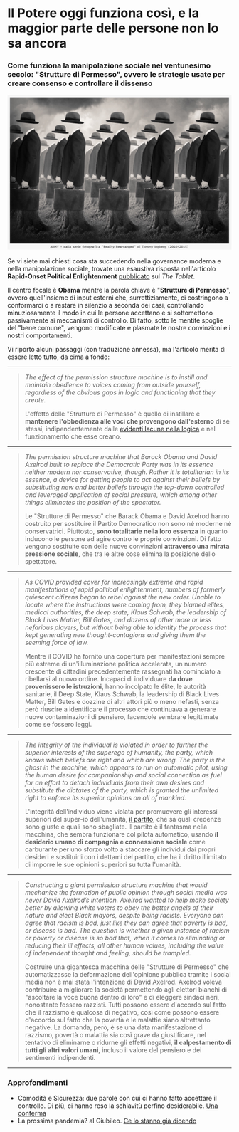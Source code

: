 # Il Potere oggi funziona così, e la maggior parte delle persone non lo sa ancora

### Come funziona la manipolazione sociale nel ventunesimo secolo: "Strutture di Permesso", ovvero le strategie usate per creare consenso e controllare il dissenso

![ARMY, dalla serie fotografica "Reality Rearranged" di Tommy Ingberg (2010-2015)](/img/army-ingberg.jpg)

Se vi siete mai chiesti cosa sta succedendo nella governance moderna e nella manipolazione sociale, trovate una esaustiva risposta nell'articolo **Rapid-Onset Political Enlightenment** [pubblicato](https://www.tabletmag.com/feature/rapid-onset-political-enlightenment?utm_source=substack&utm_medium=email) sul *The Tablet*.

Il centro focale è **Obama** mentre la parola chiave è "**Strutture di Permesso**", ovvero quell'insieme di input esterni che, surrettiziamente, ci costringono a conformarci o a restare in silenzio a seconda dei casi, controllando minuziosamente il modo in cui le persone accettano e si sottomettono passivamente ai meccanismi di controllo. Di fatto, sotto le mentite spoglie del "bene comune", vengono modificate e plasmate le nostre convinzioni e i nostri comportamenti.

Vi riporto alcuni passaggi (con traduzione annessa), ma l'articolo merita di essere letto tutto, da cima a fondo:

---

> *The effect of the permission structure machine is to instill and maintain obedience to voices coming from outside yourself, regardless of the obvious gaps in logic and functioning that they create.*
> 
> L'effetto delle "Strutture di Permesso" è quello di instillare e **mantenere l'obbedienza alle voci che provengono dall'esterno** di sé stessi, indipendentemente dalle [evidenti lacune nella logica](/articles/2024-01-19-malattia-x.html) e nel funzionamento che esse creano.

---

>*The permission structure machine that Barack Obama and David Axelrod built to replace the Democratic Party was in its essence neither modern nor conservative, though. Rather it is totalitarian in its essence, a device for getting people to act against their beliefs by substituting new and better beliefs through the top-down controlled and leveraged application of social pressure, which among other things eliminates the position of the spectator.*
>
>Le "Strutture di Permesso" che Barack Obama e David Axelrod hanno costruito per sostituire il Partito Democratico non sono né moderne né conservatrici. Piuttosto, **sono totalitarie nella loro essenza** in quanto inducono le persone ad agire contro le proprie convinzioni. Di fatto vengono sostituite con delle nuove convinzioni **attraverso una mirata pressione sociale**, che tra le altre cose elimina la posizione dello spettatore.

---

>*As COVID provided cover for increasingly extreme and rapid manifestations of rapid political enlightenment, numbers of formerly quiescent citizens began to rebel against the new order. Unable to locate where the instructions were coming from, they blamed elites, medical authorities, the deep state, Klaus Schwab, the leadership of Black Lives Matter, Bill Gates, and dozens of other more or less nefarious players, but without being able to identity the process that kept generating new thought-contagions and giving them the seeming force of law.*
>
>Mentre il COVID ha fornito una copertura per manifestazioni sempre più estreme di un'illuminazione politica accelerata, un numero crescente di cittadini precedentemente rassegnati ha cominciato a ribellarsi al nuovo ordine. Incapaci di individuare **da dove provenissero le istruzioni**, hanno incolpato le élite, le autorità sanitarie, il Deep State, Klaus Schwab, la leadership di Black Lives Matter, Bill Gates e dozzine di altri attori più o meno nefasti, senza però riuscire a identificare il processo che continuava a generare nuove contaminazioni di pensiero, facendole sembrare legittimate come se fossero leggi.

---

>*The integrity of the individual is violated in order to further the superior interests of the superego of humanity, the party, which knows which beliefs are right and which are wrong. The party is the ghost in the machine, which appears to run on automatic pilot, using the human desire for companionship and social connection as fuel for an effort to detach individuals from their own desires and substitute the dictates of the party, which is granted the unlimited right to enforce its superior opinions on all of mankind.*
>
>L'integrità dell'individuo viene violata per promuovere gli interessi superiori del super-io dell'umanità, [il partito](/articles/2023-09-14-il-mondo-distopico-di-orwell.html), che sa quali credenze sono giuste e quali sono sbagliate. Il partito è il fantasma nella macchina, che sembra funzionare col pilota automatico, usando **il desiderio umano di compagnia e connessione sociale** come carburante per uno sforzo volto a staccare gli individui dai propri desideri e sostituirli con i dettami del partito, che ha il diritto illimitato di imporre le sue opinioni superiori su tutta l'umanità.

---

>*Constructing a giant permission structure machine that would mechanize the formation of public opinion through social media was never David Axelrod’s intention. Axelrod wanted to help make society better by allowing white voters to obey the better angels of their nature and elect Black mayors, despite being racists. Everyone can agree that racism is bad, just like they can agree that poverty is bad, or disease is bad. The question is whether a given instance of racism or poverty or disease is so bad that, when it comes to eliminating or reducing their ill effects, all other human values, including the value of independent thought and feeling, should be trampled.*
>
>Costruire una gigantesca macchina delle "Strutture di Permesso" che automatizzasse la deformazione dell'opinione pubblica tramite i social media non è mai stata l'intenzione di David Axelrod. Axelrod voleva contribuire a migliorare la società permettendo agli elettori bianchi di "ascoltare la voce buona dentro di loro" e di eleggere sindaci neri, nonostante fossero razzisti. Tutti possono essere d'accordo sul fatto che il razzismo è qualcosa di negativo, così come possono essere d'accordo sul fatto che la povertà e le malattie siano altrettanto negative. La domanda, però, è se una data manifestazione di razzismo, povertà o malattia sia così grave da giustificare, nel tentativo di eliminarne o ridurne gli effetti negativi, **il calpestamento di tutti gli altri valori umani**, incluso il valore del pensiero e dei sentimenti indipendenti.

---

### Approfondimenti

- Comodità e Sicurezza: due parole con cui ci hanno fatto accettare il controllo. Di più, ci hanno reso la schiavitù perfino desiderabile. [Una conferma](/articles/2025-01-11-comodita-sicurezza.html)
- La prossima pandemia? al Giubileo. [Ce lo stanno già dicendo](/articles/2024-12-30-cristiani-untori.html)
